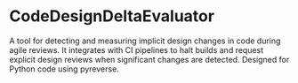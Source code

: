 # CodeDesignDeltaEvaluator
A tool for detecting and measuring implicit design changes in code during agile reviews. It integrates with CI pipelines to halt builds and request explicit design reviews when significant changes are detected. Designed for Python code using pyreverse.
